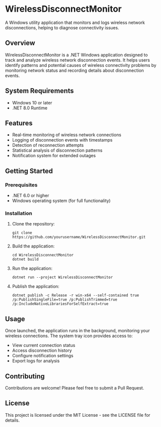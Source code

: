 # WirelessDisconnectMonitor

A Windows utility application that monitors and logs wireless network disconnections, helping to diagnose connectivity issues.

## Overview

WirelessDisconnectMonitor is a .NET Windows application designed to track and analyze wireless network disconnection events. It helps users identify patterns and potential causes of wireless connectivity problems by monitoring network status and recording details about disconnection events.

## System Requirements

- Windows 10 or later
- .NET 8.0 Runtime

## Features

- Real-time monitoring of wireless network connections
- Logging of disconnection events with timestamps
- Detection of reconnection attempts
- Statistical analysis of disconnection patterns
- Notification system for extended outages

## Getting Started

### Prerequisites

- .NET 6.0 or higher
- Windows operating system (for full functionality)

### Installation

1. Clone the repository:
   ```
   git clone https://github.com/yourusername/WirelessDisconnectMonitor.git
   ```

2. Build the application:
   ```
   cd WirelessDisconnectMonitor
   dotnet build
   ```

3. Run the application:
   ```
   dotnet run --project WirelessDisconnectMonitor
   ```

4. Publish the application:
   ```
   dotnet publish -c Release -r win-x64 --self-contained true /p:PublishSingleFile=true /p:PublishTrimmed=true /p:IncludeNativeLibrariesForSelfExtract=true
   ```

## Usage

Once launched, the application runs in the background, monitoring your wireless connections. The system tray icon provides access to:

- View current connection status
- Access disconnection history
- Configure notification settings
- Export logs for analysis

## Contributing

Contributions are welcome! Please feel free to submit a Pull Request.

## License

This project is licensed under the MIT License - see the LICENSE file for details.

